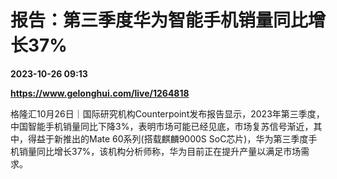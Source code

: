 # 报告：第三季度华为智能手机销量同比增长37%

**2023-10-26 09:13**

**https://www.gelonghui.com/live/1264818**

格隆汇10月26日｜国际研究机构Counterpoint发布报告显示，2023年第三季度，中国智能手机销量同比下降3%，表明市场可能已经见底，市场复苏信号渐近，其中，得益于新推出的Mate 60系列(搭载麒麟9000S SoC芯片)，华为第三季度手机销量同比增长37%，该机构分析师称，华为目前正在提升产量以满足市场需求。
